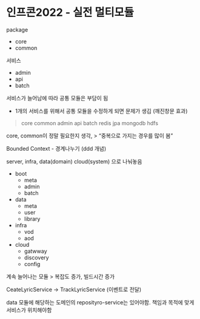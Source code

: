 # 인프콘2022 - 실전 멀티모듈

package 

- core
- common

서비스

- admin
- api
- batch

서비스가 늘어남에 따라 공통 모듈은 부담이 됨

- 1개의 서비스를 위해서 공통 모듈을 수정하게 되면 문제가 생김 (깨진창문 효과)

> core common
admin api batch
redis jpa mongodb hdfs
> 

core, common이 정말 필요한지 생각, > “중복으로 가지는 경우를 많이 봄”

Bounded Context - 경계나누기 (ddd 개념)

server, infra, data(domain) cloud(system) 으로 나눠놓음

- boot
    - meta
    - admin
    - batch
- data
    - meta
    - user
    - library
- infra
    - vod
    - aod
- cloud
    - gatwway
    - discovery
    - config

계속 늘어나는 모듈 > 복잡도 증가, 빌드시간 증가

CeateLyricService → TrackLyricService (이벤트로 전달)

data 모듈에 해당하는 도메인의 reposityro-service는 있어야함. 책임과 목적에 맞게 서비스가 위치해야함